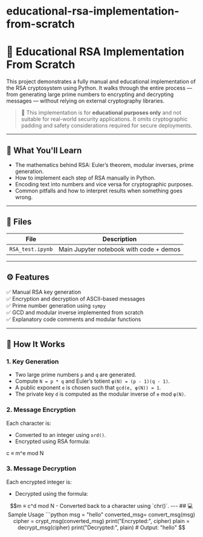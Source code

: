 # educational-rsa-implementation-from-scratch
# 🔐 Educational RSA Implementation From Scratch

This project demonstrates a fully manual and educational implementation of the RSA cryptosystem using Python. It walks through the entire process — from generating large prime numbers to encrypting and decrypting messages — without relying on external cryptography libraries.

> 📘 This implementation is for **educational purposes only** and not suitable for real-world security applications. It omits cryptographic padding and safety considerations required for secure deployments.

---

## 🧠 What You'll Learn

- The mathematics behind RSA: Euler’s theorem, modular inverses, prime generation.
- How to implement each step of RSA manually in Python.
- Encoding text into numbers and vice versa for cryptographic purposes.
- Common pitfalls and how to interpret results when something goes wrong.

---

## 📂 Files

| File               | Description                             |
|--------------------|-----------------------------------------|
| `RSA_test.ipynb`   | Main Jupyter notebook with code + demos |

---

## ⚙️ Features

✅ Manual RSA key generation  
✅ Encryption and decryption of ASCII-based messages  
✅ Prime number generation using `sympy`  
✅ GCD and modular inverse implemented from scratch  
✅ Explanatory code comments and modular functions  

---

## 🚀 How It Works

### 1. Key Generation
- Two large prime numbers `p` and `q` are generated.
- Compute `N = p * q` and Euler’s totient `φ(N) = (p - 1)(q - 1)`.
- A public exponent `e` is chosen such that `gcd(e, φ(N)) = 1`.
- The private key `d` is computed as the modular inverse of `e` mod `φ(N)`.

### 2. Message Encryption
Each character is:
- Converted to an integer using `ord()`.
- Encrypted using RSA formula:
  ```math
c ≡ m^e mod N

### 3. Message Decryption
Each encrypted integer is:
- Decrypted using the formula:  
```math
m ≡ c^d mod N
- Converted back to a character using `chr()`.

---

## 💻 Sample Usage

```python
msg = "hello"
converted_msg= convert_msg(msg)
cipher = crypt_msg(converted_msg)
print("Encrypted:", cipher)

plain = decrypt_msg(cipher)
print("Decrypted:", plain)  # Output: "hello"
